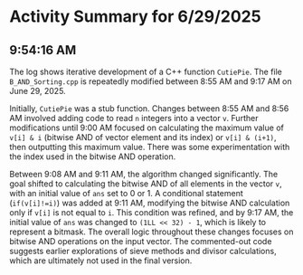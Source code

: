 # Activity Summary for 6/29/2025

## 9:54:16 AM
The log shows iterative development of a C++ function `CutiePie`.  The file `B_AND_Sorting.cpp` is repeatedly modified between 8:55 AM and 9:17 AM on June 29, 2025.

Initially, `CutiePie` was a stub function.  Changes between 8:55 AM and 8:56 AM involved adding code to read `n` integers into a vector `v`.  Further modifications until 9:00 AM focused on calculating the maximum value of `v[i] & i` (bitwise AND of vector element and its index) or `v[i] & (i+1)`, then outputting this maximum value.  There was some experimentation with the index used in the bitwise AND operation.

Between 9:08 AM and 9:11 AM, the algorithm changed significantly. The goal shifted to calculating the bitwise AND of all elements in the vector `v`, with an initial value of `ans` set to 0 or 1.  A conditional statement (`if(v[i]!=i)`) was added at 9:11 AM, modifying the bitwise AND calculation only if `v[i]` is not equal to `i`. This condition was refined, and by 9:17 AM, the initial value of `ans` was changed to `(1LL << 32) - 1`, which is likely to represent a bitmask.  The overall logic throughout these changes focuses on bitwise AND operations on the input vector.  The commented-out code suggests earlier explorations of sieve methods and divisor calculations, which are ultimately not used in the final version.
